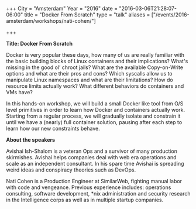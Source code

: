 +++
City = "Amsterdam"
Year = "2016"
date = "2016-03-06T21:28:07-06:00"
title = "Docker From Scratch"
type = "talk"
aliases = ["/events/2016-amsterdam/workshops/nati-cohen/"]

+++

<div class="span-15  ">
  <div class="span-15  last ">
  <p><strong>Title: Docker From Scratch</strong>

</p>

<p>
<p>Docker is very popular these days, how many of us are really familiar with the basic building blocks of Linux containers and their implications? What's missing in the good ol’ chroot jails? What are the available Copy-on-Write options and what are their pros and cons? Which syscalls allow us to manipulate Linux namespaces and what are their limitations? How do resource limits actually work? What different behaviors do containers and VMs have?</p>

<p>In this hands-on workshop, we will build a small Docker like tool from O/S level primitives in order to learn how Docker and containers actually work. Starting from a regular process, we will gradually isolate and constrain it until we have a (nearly) full container solution, pausing after each step to learn how our new constraints behave.</p>

</p>

<p><strong>About the speakers</strong>

<p>Avishai Ish-Shalom is a veteran Ops and a survivor of many production skirmishes. Avishai helps companies deal with web era operations and scale as an independent consultant. In his spare time Avishai is spreading weird ideas and conspiracy theories such as DevOps.</p>

<p>Nati Cohen is a Production Engineer at SimilarWeb, fighting manual labor with code and vengeance. Previous experience includes: operations consulting, software development, *nix administration and security research in the Intelligence corps as well as in multiple startup companies.</p>

</p>

  </div>
</div>
